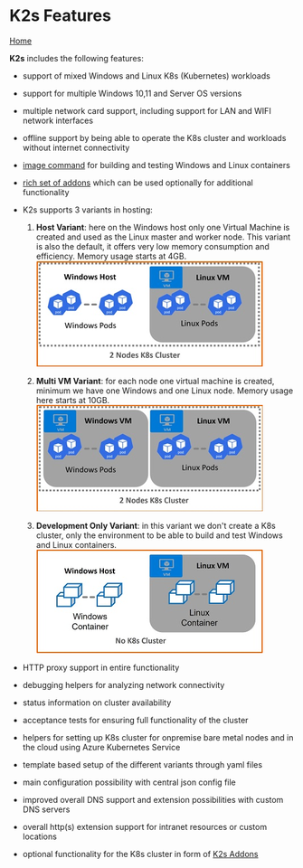 <!--
SPDX-FileCopyrightText: © 2023 Siemens Healthcare GmbH

SPDX-License-Identifier: MIT
-->

K2s Features
==============
[ Home ](../README.md)

**K2s** includes the following features:
- support of mixed Windows and Linux K8s (Kubernetes) workloads
- support for multiple Windows 10,11 and Server OS versions
- multiple network card support, including support for LAN and WIFI network interfaces
- offline support by being able to operate the K8s cluster and workloads without internet connectivity
- [image command](K8s_BuildingAContainer.md) for building and testing Windows and Linux containers
- [rich set of addons](../addons/README.md) which can be used optionally for additional functionality 
- K2s supports 3 variants in hosting:
    
    1. **Host Variant**: here on the Windows host only one Virtual Machine is created and used as the Linux master and worker node.
This variant is also the default, it offers very low memory consumption and efficiency. Memory usage starts at 4GB.
<br>![Image](/doc/assets/VariantHost400.jpg)<br>

    2. **Multi VM Variant**: for each node one virtual machine is created, minimum we have one Windows and one Linux node. Memory usage here starts at 10GB.
<br>![Image](/doc/assets/VariantMultiVM400.jpg)<br>

    3. **Development Only Variant**: in this variant we don't create a K8s cluster, only the environment to be able to build and test Windows and Linux containers.
<br>![Image](/doc/assets/VariantDevOnly400.jpg)<br>

- HTTP proxy support in entire functionality
- debugging helpers for analyzing network connectivity
- status information on cluster availability
- acceptance tests for ensuring full functionality of the cluster
- helpers for setting up K8s cluster for onpremise bare metal nodes and in the cloud using Azure Kubernetes Service
- template based setup of the different variants through yaml files
- main configuration possibility with central json config file
- improved overall DNS support and extension possibilities with custom DNS servers
- overall http(s) extension support for intranet resources or custom locations 
- optional functionality for the K8s cluster in form of [K2s Addons](../addons/README.md)

